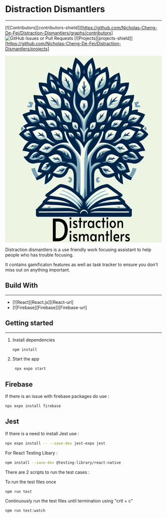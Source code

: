 # Distraction Dismantlers
---

[![Contributors][contributors-shield]][https://github.com/Nicholas-Cheng-De-Fei/Distraction-Dismantlers/graphs/contributors]
![GitHub Issues or Pull Requests](https://img.shields.io/github/issues/Nicholas-Cheng-De-Fei/Distraction-Dismantlers?link=https%3A%2F%2Fgithubcom%2FNicholas-Cheng-De-Fei%2FDistraction-Dismantlers%2Fissues)
[![Projects][projects-shield]][https://github.com/Nicholas-Cheng-De-Fei/Distraction-Dismantlers/projects]

<!-- PROJECT LOGO -->
<div>
   <img src = "assets\images\App-icon\app logo.png" width="600" height="600" align = "center">
</div>

Distraction dismantlers is a use friendly work focusing assistant to help people who has trouble focusing.

It contains gamificaton features as well as task tracker to ensure you don't miss out on anything important.

## Build With
---
* [![React][React.js]][React-url]
* [![Firebase][Firebase]][Firebase-url]

## Getting started
---

1. Install dependencies

   ```bash
   npm install
   ```

2. Start the app

   ```bash
    npx expo start
   ```

## Firebase

If there is an issue with firebase packages do use :

```bash
npx expo install firebase
```

## Jest

If there is a need to install Jest use :

```bash
npx expo install -- --save-dev jest-expo jest
```

For React Testing Libary :
```bash
npm install --save-dev @testing-library/react-native
```

There are 2 scripts to run the test cases :

To run the test files once
```bash
npm run test
```

Continuously run the test files until termination using "crtl + c"
```bash
npm run test:watch
```